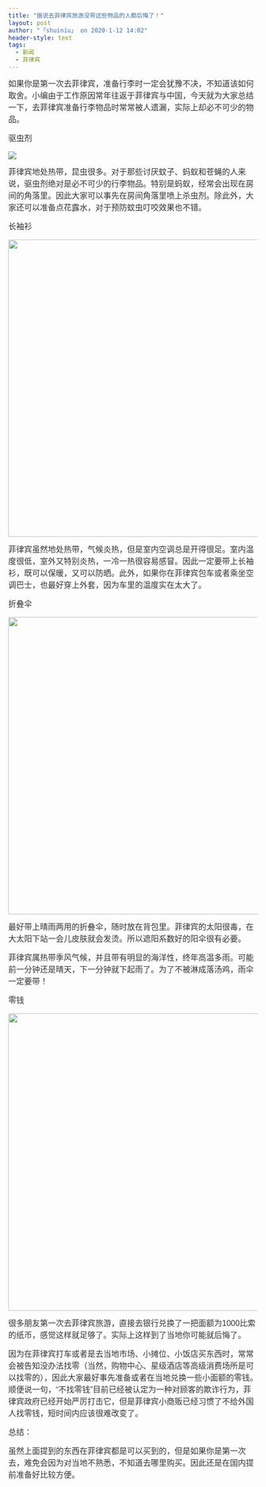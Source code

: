 ```yaml
---
title: "据说去菲律宾旅游没带这些物品的人都后悔了！"
layout: post
author: "「shuiniu」 on 2020-1-12 14:02"
header-style: text
tags:
  - 新闻
  - 菲律宾
---
```


<head></head>
<body>
 <p style="line-height:24px;text-indent:nullem;text-align:left"><font style="color:rgb(51, 51, 51)"><font face="arial"><font style="font-size:16px">如果你是第一次去菲律宾，准备行李时一定会犹豫不决，不知道该如何取舍。小编由于工作原因常年往返于菲律宾与中国，今天就为大家总结一下，去菲律宾准备行李物品时常常被人遗漏，实际上却必不可少的物品。</font></font></font></p>
 <p style="line-height:24px;text-indent:nullem;text-align:left"><font style="color:rgb(51, 51, 51)"><font face="arial"><font style="font-size:16px">驱虫剂</font></font></font></p>
 <font style="color:rgb(0, 0, 0)"><font face="arial"><font style="font-size:12px"><img src="https://pics1.baidu.com/feed/18d8bc3eb13533fad7f1e1b3a4b2fa1940345b4a.jpeg?token=6adfc885eba90eabb865f3c6648a7b57&amp;s=11032FFB46077143DC1D9F690300C054" onload="thumbImg(this)"></font></font></font>
 <br> 
 <p style="line-height:24px;text-indent:nullem;text-align:left"><font style="color:rgb(51, 51, 51)"><font face="arial"><font style="font-size:16px">菲律宾地处热带，昆虫很多。对于那些讨厌蚊子、蚂蚁和苍蝇的人来说，驱虫剂绝对是必不可少的行李物品。特别是蚂蚁，经常会出现在房间的角落里。因此大家可以事先在房间角落里喷上杀虫剂。除此外，大家还可以准备点花露水，对于预防蚊虫叮咬效果也不错。</font></font></font></p>
 <p style="line-height:24px;text-indent:nullem;text-align:left"><font style="color:rgb(51, 51, 51)"><font face="arial"><font style="font-size:16px">长袖衫</font></font></font></p>
 <font style="color:rgb(0, 0, 0)"><font face="arial"><font style="font-size:12px"><img width="600" src="https://pics5.baidu.com/feed/d058ccbf6c81800a55b8f72bbc5434fc828b4718.jpeg?token=0751f39d40f2b04d5a692fa5bc04a66e&amp;s=8A88C701C1A2F71D809CC0DF010080A0"></font></font></font>
 <br> 
 <p style="line-height:24px;text-indent:nullem;text-align:left"><font style="color:rgb(51, 51, 51)"><font face="arial"><font style="font-size:16px">菲律宾虽然地处热带，气候炎热，但是室内空调总是开得很足。室内温度很低，室外又特别炎热，一冷一热很容易感冒。因此一定要带上长袖衫，既可以保暖，又可以防晒。此外，如果你在菲律宾包车或者乘坐空调巴士，也最好穿上外套，因为车里的温度实在太大了。</font></font></font></p>
 <p style="line-height:24px;text-indent:nullem;text-align:left"><font style="color:rgb(51, 51, 51)"><font face="arial"><font style="font-size:16px">折叠伞</font></font></font></p>
 <font style="color:rgb(0, 0, 0)"><font face="arial"><font style="font-size:12px"><img width="600" src="https://pics4.baidu.com/feed/5366d0160924ab18d9aaabe23e9be1cb7a890b09.jpeg?token=07e5e1a78df82c3886f5708441be5ac6&amp;s=88011F78C76152AC94C070650300F070"></font></font></font>
 <br> 
 <p style="line-height:24px;text-indent:nullem;text-align:left"><font style="color:rgb(51, 51, 51)"><font face="arial"><font style="font-size:16px">最好带上晴雨两用的折叠伞，随时放在背包里。菲律宾的太阳很毒，在大太阳下站一会儿皮肤就会发烫。所以遮阳系数好的阳伞很有必要。</font></font></font></p>
 <p style="line-height:24px;text-indent:nullem;text-align:left"><font style="color:rgb(51, 51, 51)"><font face="arial"><font style="font-size:16px">菲律宾属热带季风气候，并且带有明显的海洋性，终年高温多雨。可能前一分钟还是晴天，下一分钟就下起雨了。为了不被淋成落汤鸡，雨伞一定要带！</font></font></font></p>
 <p style="line-height:24px;text-indent:nullem;text-align:left"><font style="color:rgb(51, 51, 51)"><font face="arial"><font style="font-size:16px">零钱</font></font></font></p>
 <font style="color:rgb(0, 0, 0)"><font face="arial"><font style="font-size:12px"><img width="600" src="https://pics1.baidu.com/feed/adaf2edda3cc7cd985fe5cf034602639b90e91aa.jpeg?token=e94d036da54e00b92536033e7aaa3f13&amp;s=37E09D1807024143087131CA03007030"></font></font></font>
 <br> 
 <p style="line-height:24px;text-indent:nullem;text-align:left"><font style="color:rgb(51, 51, 51)"><font face="arial"><font style="font-size:16px">很多朋友第一次去菲律宾旅游，直接去银行兑换了一把面额为1000比索的纸币，感觉这样就足够了。实际上这样到了当地你可能就后悔了。</font></font></font></p>
 <p style="line-height:24px;text-indent:nullem;text-align:left"><font style="color:rgb(51, 51, 51)"><font face="arial"><font style="font-size:16px">因为在菲律宾打车或者是去当地市场、小摊位、小饭店买东西时，常常会被告知没办法找零（当然，购物中心、星级酒店等高级消费场所是可以找零的），因此大家最好事先准备或者在当地兑换一些小面额的零钱。顺便说一句，“不找零钱”目前已经被认定为一种对顾客的欺诈行为，菲律宾政府已经开始严厉打击它，但是菲律宾小商贩已经习惯了不给外国人找零钱，短时间内应该很难改变了。</font></font></font></p>
 <p style="line-height:24px;text-indent:nullem;text-align:left"><font style="color:rgb(51, 51, 51)"><font face="arial"><font style="font-size:16px">总结：</font></font></font></p>
 <p style="line-height:24px;text-indent:nullem;text-align:left"><font style="color:rgb(51, 51, 51)"><font face="arial"><font style="font-size:16px">虽然上面提到的东西在菲律宾都是可以买到的，但是如果你是第一次去，难免会因为对当地不熟悉，不知道去哪里购买。因此还是在国内提前准备好比较方便。</font></font></font></p>
 <br>
</body>


